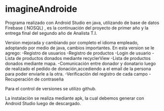 # imagineAndroide

Programa realizado con Android Studio en java, utilizando de base de datos Firebase ( NOSQL) , es la continuación del proyecto de primer año y la entrega final del segundo año de Analista T.I.

Version mejorada y cambiando por completo el idioma empleado, adoptando por medio de java, cambios importantes.
En esta version se le agrego:   -Registro de usuarios 
                                -Registro de productos
                                -Login de usuario
                                -Lista de productos donados mediante recyclerView
                                -Lista de productos donados mediante mapa.
                                -Comunicación entre donador y donatario luego de realizado el pedido de donación,accediendo a el email de la persona para poder enviarle a la otra.
                                -Verificación del registro de cada campo
                                -Recuperación de contraseña
                                
 Para el control de versiones se utilizo github.
 
 La instalaciòn se realiza mediante apk, la cual debemos generar con Android Studio luego de descargado.
